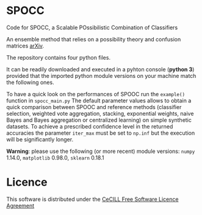 # SPOCC
Code for SPOCC, a Scalable POssibilistic Combination of Classifiers

An ensemble method that relies on a possibility theory and confusion matrices [arXiv](https://arxiv.org/pdf/1908.06475.pdf).

The repository contains four python files.

It can be readily downloaded and executed in a pyhton console (**python 3**) provided that the imported python module versions on your machine match the following ones. 

To have a quick look on the performances of SPOOC run the `example()` function in `spocc_main.py` The default parameter values allows to obtain a quick comparison between SPOOC and reference methods (classifier selection, weighted vote aggregation, stacking, exponential weights, naive Bayes and Bayes aggregation or centralized learning) on simple synthetic datasets. To achieve a prescribed confidence level in the returned accuracies the parameter `iter_max` must be set to `np.inf` but the execution will be significantly longer.

**Warning**: please use the following (or more recent) module versions: `numpy` 1.14.0, `matplotlib` 0.98.0, `sklearn` 0.18.1


Licence
=======
This software is distributed under the [CeCILL Free Software Licence Agreement](http://www.cecill.info/licences/Licence_CeCILL_V2-en.html)
